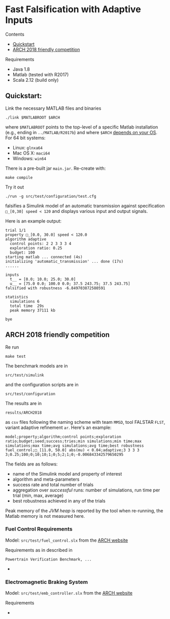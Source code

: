 # Fast Falsification with Adaptive Inputs

Contents

- [Quickstart](#quickstart)
- [ARCH 2018 friendly competition](#arch-2018-friendly-competition)

Requirements

- Java 1.8
- Matlab (tested with R2017)
- Scala 2.12 (build only)

## Quickstart:

Link the necessary MATLAB files and binaries

    ./link $MATLABROOT $ARCH

where `$MATLABROOT` points to the top-level of a specific Matlab installation
(e.g., ending in `../MATLAB/R2017b`)
and where `$ARCH` [depends on your OS](https://www.mathworks.com/help/matlab/matlab_external/setup-environment.html).
For 64 bit systems:

- Linux: `glnxa64`
- Mac OS X: `maci64`
- Windows: `win64`

There is a pre-built jar `main.jar`. Re-create with:

    make compile

Try it out

    ./run -g src/test/configuration/test.cfg

falsifies a Simulink model of an automatic transmission against specification
`□_[0,30] speed < 120` and displays various input and output signals.

Here is an example output:

	trial 1/1
	property □_[0.0, 30.0] speed < 120.0
	algorithm adaptive
	  control points: 2 2 3 3 3 4
	  exploration ratio: 0.25
	  budget: 100
	starting matlab ... connected (4s)
	initializing 'automatic_transmission' ... done (17s)
	......
	
	inputs
	  t__ = [0.0; 10.0; 25.0; 30.0]
	  u__ = [75.0 0.0; 100.0 0.0; 37.5 243.75; 37.5 243.75]
	falsified with robustness -6.849703872580591
	
	statistics
	  simulations 6
	  total time  29s
	  peak memory 37111 kb
	
	bye

## ARCH 2018 friendly competition

Re run

    make test

The benchmark models are in

    src/test/simulink

and the configuration scripts are in

    src/test/configuration

The results are in

    results/ARCH2018

as `csv` files following the naming scheme with team `MMSD`,
tool FALSTAR `FLST`, variant adaptive refinement `ar`.
Here's an example:

    model;property;algorithm;control points;exploration ratio;budget;seed;success;tries;min simulations;min time;max simulations;max time;avg simulations;avg time;best robustness
    fuel_control;□_[11.0, 50.0] abs(mu) < 0.04;adaptive;3 3 3 3 3;0.25;100;0;10;10;1;0;5;2;1;0;-0.006843342579650295

The fields are as follows:

- name of the Simulink model and property of interest
- algorithm and meta-parameters
- success rate and total number of trials
- aggregation over *successful* runs: number of simulations, run time per trial
  (min, max, average)
- best robustness achieved in any of the trials

Peak memory of the *JVM heap* is reported by the tool when re-running,
the Matlab memory is not measured here.

### Fuel Control Requirements

Model: `src/test/fuel_control.slx` from the [ARCH website](...)

Requirements as in described in

    Powertrain Verification Benchmark, ...
- 

### Electromagnetic Braking System

Model: `src/test/emb_controller.slx` from the [ARCH website](...)

Requirements

- 
